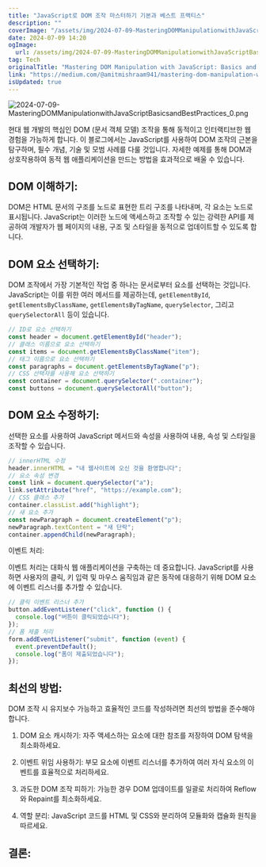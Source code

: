 ```yaml
---
title: "JavaScript로 DOM 조작 마스터하기 기본과 베스트 프랙티스"
description: ""
coverImage: "/assets/img/2024-07-09-MasteringDOMManipulationwithJavaScriptBasicsandBestPractices_0.png"
date: 2024-07-09 14:20
ogImage:
  url: /assets/img/2024-07-09-MasteringDOMManipulationwithJavaScriptBasicsandBestPractices_0.png
tag: Tech
originalTitle: "Mastering DOM Manipulation with JavaScript: Basics and Best Practices"
link: "https://medium.com/@amitmishraam941/mastering-dom-manipulation-with-javascript-basics-and-best-practices-e65775984648"
isUpdated: true
---
```


![2024-07-09-MasteringDOMManipulationwithJavaScriptBasicsandBestPractices_0.png](/assets/img/2024-07-09-MasteringDOMManipulationwithJavaScriptBasicsandBestPractices_0.png)

현대 웹 개발의 핵심인 DOM (문서 객체 모델) 조작을 통해 동적이고 인터랙티브한 웹 경험을 가능하게 합니다. 이 블로그에서는 JavaScript를 사용하여 DOM 조작의 근본을 탐구하며, 필수 개념, 기술 및 모범 사례를 다룰 것입니다. 자세한 예제를 통해 DOM과 상호작용하여 동적 웹 애플리케이션을 만드는 방법을 효과적으로 배울 수 있습니다.

## DOM 이해하기:

DOM은 HTML 문서의 구조를 노드로 표현한 트리 구조를 나타내며, 각 요소는 노드로 표시됩니다. JavaScript는 이러한 노드에 액세스하고 조작할 수 있는 강력한 API를 제공하여 개발자가 웹 페이지의 내용, 구조 및 스타일을 동적으로 업데이트할 수 있도록 합니다.

<!-- seedividend - 사각형 -->

<ins class="adsbygoogle"
     style="display:block"
     data-ad-client="ca-pub-4877378276818686"
     data-ad-slot="1898504329"
     data-ad-format="auto"
     data-full-width-responsive="true"></ins>

<script>
     (adsbygoogle = window.adsbygoogle || []).push({});
</script>

## DOM 요소 선택하기:

DOM 조작에서 가장 기본적인 작업 중 하나는 문서로부터 요소를 선택하는 것입니다. JavaScript는 이를 위한 여러 메서드를 제공하는데, `getElementById`, `getElementsByClassName`, `getElementsByTagName`, `querySelector`, 그리고 `querySelectorAll` 등이 있습니다.

```js
// ID로 요소 선택하기
const header = document.getElementById("header");
// 클래스 이름으로 요소 선택하기
const items = document.getElementsByClassName("item");
// 태그 이름으로 요소 선택하기
const paragraphs = document.getElementsByTagName("p");
// CSS 선택자를 사용해 요소 선택하기
const container = document.querySelector(".container");
const buttons = document.querySelectorAll("button");
```

## DOM 요소 수정하기:

<!-- seedividend - 사각형 -->

<ins class="adsbygoogle"
     style="display:block"
     data-ad-client="ca-pub-4877378276818686"
     data-ad-slot="1898504329"
     data-ad-format="auto"
     data-full-width-responsive="true"></ins>

<script>
     (adsbygoogle = window.adsbygoogle || []).push({});
</script>

선택한 요소를 사용하여 JavaScript 메서드와 속성을 사용하여 내용, 속성 및 스타일을 조작할 수 있습니다.

```js
// innerHTML 수정
header.innerHTML = "내 웹사이트에 오신 것을 환영합니다";
// 요소 속성 변경
const link = document.querySelector("a");
link.setAttribute("href", "https://example.com");
// CSS 클래스 추가
container.classList.add("highlight");
// 새 요소 추가
const newParagraph = document.createElement("p");
newParagraph.textContent = "새 단락";
container.appendChild(newParagraph);
```

이벤트 처리:

이벤트 처리는 대화식 웹 애플리케이션을 구축하는 데 중요합니다. JavaScript를 사용하면 사용자의 클릭, 키 입력 및 마우스 움직임과 같은 동작에 대응하기 위해 DOM 요소에 이벤트 리스너를 추가할 수 있습니다.

<!-- seedividend - 사각형 -->

<ins class="adsbygoogle"
     style="display:block"
     data-ad-client="ca-pub-4877378276818686"
     data-ad-slot="1898504329"
     data-ad-format="auto"
     data-full-width-responsive="true"></ins>

<script>
     (adsbygoogle = window.adsbygoogle || []).push({});
</script>

```js
// 클릭 이벤트 리스너 추가
button.addEventListener("click", function () {
  console.log("버튼이 클릭되었습니다");
});
// 폼 제출 처리
form.addEventListener("submit", function (event) {
  event.preventDefault();
  console.log("폼이 제출되었습니다");
});
```

## **최선의 방법:**

DOM 조작 시 유지보수 가능하고 효율적인 코드를 작성하려면 최선의 방법을 준수해야 합니다.

1. DOM 요소 캐시하기: 자주 액세스하는 요소에 대한 참조를 저장하여 DOM 탐색을 최소화하세요.

<!-- seedividend - 사각형 -->

<ins class="adsbygoogle"
     style="display:block"
     data-ad-client="ca-pub-4877378276818686"
     data-ad-slot="1898504329"
     data-ad-format="auto"
     data-full-width-responsive="true"></ins>

<script>
     (adsbygoogle = window.adsbygoogle || []).push({});
</script>

2. 이벤트 위임 사용하기: 부모 요소에 이벤트 리스너를 추가하여 여러 자식 요소의 이벤트를 효율적으로 처리하세요.

3. 과도한 DOM 조작 피하기: 가능한 경우 DOM 업데이트를 일괄로 처리하여 Reflow와 Repaint를 최소화하세요.

4. 역할 분리: JavaScript 코드를 HTML 및 CSS와 분리하여 모듈화와 캡슐화 원칙을 따르세요.

## 결론:
